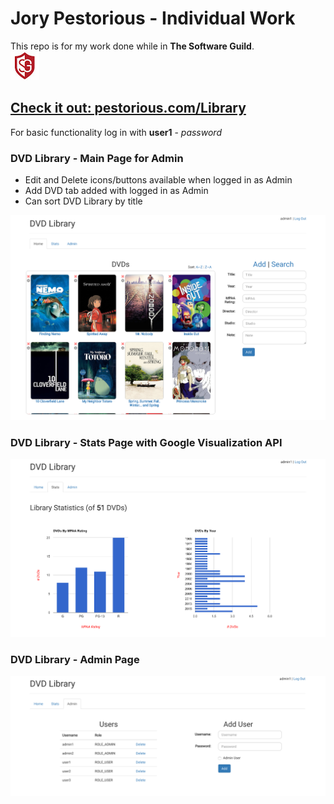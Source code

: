 # Jory Pestorious - Individual Work
This repo is for my work done while in **The Software Guild**.  
![Software Guild Logo](swg.jpg)



## [Check it out: pestorious.com/Library](http://pestorious.com/Library/home)
For basic functionality log in with **user1** - _password_

### DVD Library - Main Page for Admin
* Edit and Delete icons/buttons available when logged in as Admin
* Add DVD tab added with logged in as Admin
* Can sort DVD Library by title

![alt text](DvdLibrary01.png "DVD Library - Main Page for Admin")

### DVD Library - Stats Page with Google Visualization API
![alt text](DvdLibrary02.png "DVD Library - Stats Page")

### DVD Library - Admin Page
![alt text](DvdLibrary03.png "DVD Library - Admin Page")
